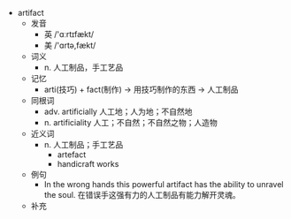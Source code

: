 - artifact
  - 发音
    - 英 /'ɑːrtɪfækt/
    - 美 /'ɑrtə,fækt/
  - 词义
    - n. 人工制品，手工艺品
  - 记忆
    - arti(技巧) + fact(制作) → 用技巧制作的东西 → 人工制品
  - 同根词
    - adv. artificially 人工地；人为地；不自然地
    - n. artificiality 人工；不自然；不自然之物；人造物
  - 近义词
    - n. 人工制品；手工艺品
      - artefact
      - handicraft works
  - 例句
    - In the wrong hands this powerful artifact has the ability to unravel the soul. 在错误手这强有力的人工制品有能力解开灵魂。
  - 补充